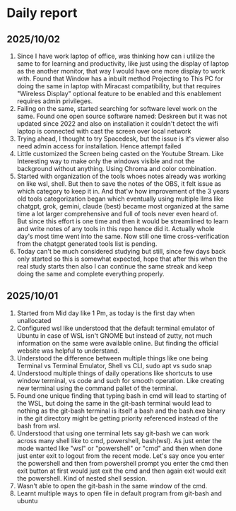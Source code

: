 # Daily report

## 2025/10/02

1. Since I have work laptop of office, was thinking how can i utilize the same to for learning and productivity, like just using the display of laptop as the another monitor, that way I would have one more display to work with. Found that Window has a inbuilt method Projecting to This PC for doing the same in laptop with Miracast compatibility, but that requires "Wireless Display" optional feature to be enabled and this enablement requires admin privileges. 
2. Failing on the same, started searching for software level work on the same. Found one open source software named: Deskreen but it was not updated since 2022 and also on installation it couldn't detect the wifi laptop is connected with cast the screen over local network
3. Trying ahead, I thought to try Spacedesk, but the issue is it's viewer also need admin access for installation. Hence attempt failed
4. Little customized the Screen being casted on the Youtube Stream. Like Interesting way to make only the windows visible and not the background without anything. Using Chroma and color combination.  
5. Started with organization of the tools whoes notes already was working on like wsl, shell. But then to save the notes of the OBS, it felt issue as which category to keep it in. And that'w how improvement of the 3 years old tools categorization began which eventually using multiple llms like chatgpt, grok, gemini, claude (best) became most organized at the same time a lot larger comprehensive and full of tools never even heard of. But since this effort is one time and then it would be streamlined to learn and write notes of any tools in this repo hence did it. Actually whole day's most time went into the same. Now still one time cross-verification from the chatgpt generated tools list is pending.  
6. Today can't be much considered studying but still, since few days back only started so this is somewhat expected, hope that after this when the real study starts then also I can continue the same streak and keep doing the same and complete everything properly. 

## 2025/10/01

1. Started from Mid day like 1 Pm, as today is the first day when unallocated
2. Configured wsl like understood that the default terminal emulator of Ubuntu in case of WSL isn't GNOME but instead of zutty, not much information on the same were available online. But finding the official website was helpful to understand.
3. Understood the difference between multiple things like one being Terminal vs Terminal Emulator, Shell vs CLI, sudo apt vs sudo snap
4. Understood multiple things of daily operations like shortcuts to use window terminal, vs code and such for smooth operation. Like creating new terminal using the command pallet of the terminal.
5. Found one unique finding that typing bash in cmd will lead to starting of the WSL, but doing the same in the git-bash terminal would lead to nothing as the git-bash terminal is itself a bash and the bash.exe binary in the git directory might be getting priority referenced instead of the bash from wsl.
6. Understood that using one terminal lets say git-bash we can work across many shell like to cmd, powershell, bash(wsl). As just enter the mode wanted like "wsl" or "powershell" or "cmd" and then when done just enter exit to logout from the recent mode. Let's say once you enter the powershell and then from powershell prompt you enter the cmd then exit button at first would just exit the cmd and then again exit would exit the powershell. Kind of nested shell session.
7. Wasn't able to open the git-bash in the same window of the cmd.
8. Learnt multiple ways to open file in default program from git-bash and ubuntu

